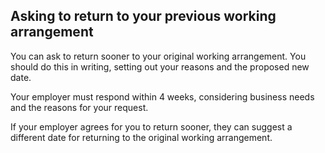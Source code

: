 ##  Asking to return to your previous working arrangement

You can ask to return sooner to your original working arrangement. You should
do this in writing, setting out your reasons and the proposed new date.

Your employer must respond within 4 weeks, considering business needs and the
reasons for your request.

If your employer agrees for you to return sooner, they can suggest a different
date for returning to the original working arrangement.
